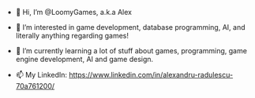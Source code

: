 - 👋 Hi, I’m @LoomyGames, a.k.a Alex 

- 👀 I’m interested in game development, database programming, AI, and literally anything regarding games! 

- 🌱 I’m currently learning a lot of stuff about games, programming, game engine development, AI and game design.

- 📫 My LinkedIn:  https://www.linkedin.com/in/alexandru-radulescu-70a761200/

